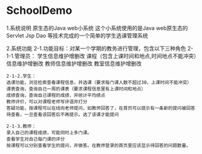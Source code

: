 # SchoolDemo

1.系统说明
原生态的Java web小系统
这个小系统使用的是Java web原生态的Servlet Jsp Dao 等技术完成的一个简单的学生选课管理系统

2.系统功能
  2-1.功能目标：对某一个学期的教务进行管理，包含以下三种角色
    2-1-1.管理员：
    学生信息维护增删改
    课程（包含上课时间和地点,时间地点不能冲突）信息维护增删改
    教师信息维护增删改
    教室信息维护增删改

    2-1-2.学生：
    选课功能，浏览检索查看课程信息，并选课（要求每门课人数不超过30，上课时间不能冲突）
    课表查询，查询自己一周的课表（要求课程信息里有上课时间和地点）
    成绩查询，查询自己课程的成绩，并统计平均绩点
    教师评价，可以对课程老师写评语并打分
    答疑功能，按课程可以在线向老师提问，如教师回答了，在首页可以提示有一条新的提问被回答待查看，一旦查看该回答后不再提示。选了该课才能提问

    2-1-3.教师：
    录入自己的课程成绩，可能同时上多门课。
    查看学生对自己每门课的评分
    按课程可以分别查看学生的提问，并做答。在教师登录的首页里应该显示待回答的问题数量。
